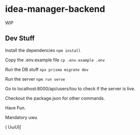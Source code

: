 # idea-manager-backend

WIP


## Dev Stuff

Install the dependencies `npm install`

Copy the .env.example file `cp .env.example .env`

Run the DB stuff `npx prisma migrate dev`

Run the server `npm run serve`

Go to localhost:8000/api/users/tou to check if the server is live.

Checkout the package.json for other commands.

Have Fun.

Mandatory uwu 

( UωU)∫

